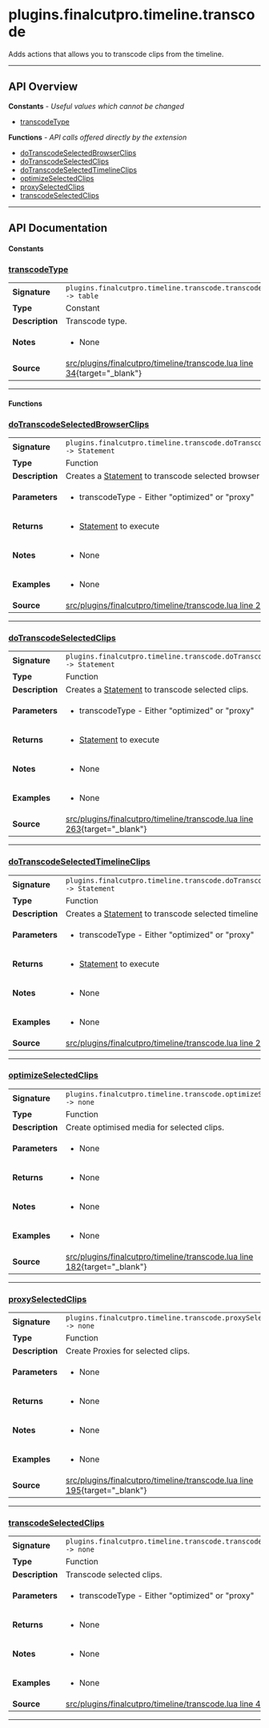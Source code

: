 # plugins.finalcutpro.timeline.transcode

Adds actions that allows you to transcode clips from the timeline.

---

## API Overview
**Constants** - _Useful values which cannot be changed_
 * [transcodeType](#transcodetype)

**Functions** - _API calls offered directly by the extension_
 * [doTranscodeSelectedBrowserClips](#dotranscodeselectedbrowserclips)
 * [doTranscodeSelectedClips](#dotranscodeselectedclips)
 * [doTranscodeSelectedTimelineClips](#dotranscodeselectedtimelineclips)
 * [optimizeSelectedClips](#optimizeselectedclips)
 * [proxySelectedClips](#proxyselectedclips)
 * [transcodeSelectedClips](#transcodeselectedclips)


---

## API Documentation

#### Constants


### [transcodeType](#transcodetype)

|                                             |                                                                                     |
| --------------------------------------------|-------------------------------------------------------------------------------------|
| **Signature**                               | `plugins.finalcutpro.timeline.transcode.transcodeType -> table`                                                                    |
| **Type**                                    | Constant                                                                     |
| **Description**                             | Transcode type.                                                                     |
| **Notes**                                   | <ul><li>None</li></ul> |
| **Source**                                  | [src/plugins/finalcutpro/timeline/transcode.lua line 34](https://github.com/CommandPost/CommandPost/blob/develop/src/plugins/finalcutpro/timeline/transcode.lua#L34){target="_blank"} |

---

#### Functions


### [doTranscodeSelectedBrowserClips](#dotranscodeselectedbrowserclips)

|                                             |                                                                                     |
| --------------------------------------------|-------------------------------------------------------------------------------------|
| **Signature**                               | `plugins.finalcutpro.timeline.transcode.doTranscodeSelectedBrowserClips() -> Statement`                                                                    |
| **Type**                                    | Function                                                                     |
| **Description**                             | Creates a [Statement](cp.rx.go.Statement.md) to transcode selected browser clips.                                                                     |
| **Parameters**                              | <ul><li>transcodeType - Either "optimized" or "proxy"</li></ul> |
| **Returns**                                 | <ul><li>[Statement](cp.rx.go.Statement.md) to execute</li></ul>          |
| **Notes**                                   | <ul><li>None</li></ul> |
| **Examples**                                | <ul><li>None</li></ul> |
| **Source**                                  | [src/plugins/finalcutpro/timeline/transcode.lua line 208](https://github.com/CommandPost/CommandPost/blob/develop/src/plugins/finalcutpro/timeline/transcode.lua#L208){target="_blank"} |

---


### [doTranscodeSelectedClips](#dotranscodeselectedclips)

|                                             |                                                                                     |
| --------------------------------------------|-------------------------------------------------------------------------------------|
| **Signature**                               | `plugins.finalcutpro.timeline.transcode.doTranscodeSelectedClips() -> Statement`                                                                    |
| **Type**                                    | Function                                                                     |
| **Description**                             | Creates a [Statement](cp.rx.go.Statement.md) to transcode selected clips.                                                                     |
| **Parameters**                              | <ul><li>transcodeType - Either "optimized" or "proxy"</li></ul> |
| **Returns**                                 | <ul><li>[Statement](cp.rx.go.Statement.md) to execute</li></ul>          |
| **Notes**                                   | <ul><li>None</li></ul> |
| **Examples**                                | <ul><li>None</li></ul> |
| **Source**                                  | [src/plugins/finalcutpro/timeline/transcode.lua line 263](https://github.com/CommandPost/CommandPost/blob/develop/src/plugins/finalcutpro/timeline/transcode.lua#L263){target="_blank"} |

---


### [doTranscodeSelectedTimelineClips](#dotranscodeselectedtimelineclips)

|                                             |                                                                                     |
| --------------------------------------------|-------------------------------------------------------------------------------------|
| **Signature**                               | `plugins.finalcutpro.timeline.transcode.doTranscodeSelectedTimelineClips() -> Statement`                                                                    |
| **Type**                                    | Function                                                                     |
| **Description**                             | Creates a [Statement](cp.rx.go.Statement.md) to transcode selected timeline clips.                                                                     |
| **Parameters**                              | <ul><li>transcodeType - Either "optimized" or "proxy"</li></ul> |
| **Returns**                                 | <ul><li>[Statement](cp.rx.go.Statement.md) to execute</li></ul>          |
| **Notes**                                   | <ul><li>None</li></ul> |
| **Examples**                                | <ul><li>None</li></ul> |
| **Source**                                  | [src/plugins/finalcutpro/timeline/transcode.lua line 232](https://github.com/CommandPost/CommandPost/blob/develop/src/plugins/finalcutpro/timeline/transcode.lua#L232){target="_blank"} |

---


### [optimizeSelectedClips](#optimizeselectedclips)

|                                             |                                                                                     |
| --------------------------------------------|-------------------------------------------------------------------------------------|
| **Signature**                               | `plugins.finalcutpro.timeline.transcode.optimizeSelectedClips() -> none`                                                                    |
| **Type**                                    | Function                                                                     |
| **Description**                             | Create optimised media for selected clips.                                                                     |
| **Parameters**                              | <ul><li>None</li></ul> |
| **Returns**                                 | <ul><li>None</li></ul>          |
| **Notes**                                   | <ul><li>None</li></ul> |
| **Examples**                                | <ul><li>None</li></ul> |
| **Source**                                  | [src/plugins/finalcutpro/timeline/transcode.lua line 182](https://github.com/CommandPost/CommandPost/blob/develop/src/plugins/finalcutpro/timeline/transcode.lua#L182){target="_blank"} |

---


### [proxySelectedClips](#proxyselectedclips)

|                                             |                                                                                     |
| --------------------------------------------|-------------------------------------------------------------------------------------|
| **Signature**                               | `plugins.finalcutpro.timeline.transcode.proxySelectedClips() -> none`                                                                    |
| **Type**                                    | Function                                                                     |
| **Description**                             | Create Proxies for selected clips.                                                                     |
| **Parameters**                              | <ul><li>None</li></ul> |
| **Returns**                                 | <ul><li>None</li></ul>          |
| **Notes**                                   | <ul><li>None</li></ul> |
| **Examples**                                | <ul><li>None</li></ul> |
| **Source**                                  | [src/plugins/finalcutpro/timeline/transcode.lua line 195](https://github.com/CommandPost/CommandPost/blob/develop/src/plugins/finalcutpro/timeline/transcode.lua#L195){target="_blank"} |

---


### [transcodeSelectedClips](#transcodeselectedclips)

|                                             |                                                                                     |
| --------------------------------------------|-------------------------------------------------------------------------------------|
| **Signature**                               | `plugins.finalcutpro.timeline.transcode.transcodeSelectedClips(transcodeType) -> none`                                                                    |
| **Type**                                    | Function                                                                     |
| **Description**                             | Transcode selected clips.                                                                     |
| **Parameters**                              | <ul><li>transcodeType - Either "optimized" or "proxy"</li></ul> |
| **Returns**                                 | <ul><li>None</li></ul>          |
| **Notes**                                   | <ul><li>None</li></ul> |
| **Examples**                                | <ul><li>None</li></ul> |
| **Source**                                  | [src/plugins/finalcutpro/timeline/transcode.lua line 42](https://github.com/CommandPost/CommandPost/blob/develop/src/plugins/finalcutpro/timeline/transcode.lua#L42){target="_blank"} |

---

